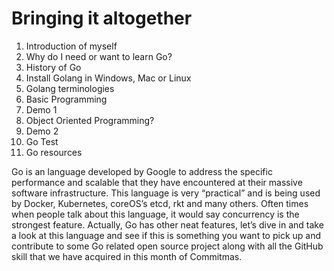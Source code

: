 # Bringing it altogether #
1.	Introduction of myself
2.	Why do I need or want to learn Go?
3.	History of Go
4.	Install Golang in Windows, Mac or Linux
5.	Golang terminologies
6.	Basic Programming
7.	Demo 1
8.	Object Oriented Programming?
9.	Demo 2
10.	Go Test
11.	Go resources

Go is an language developed by Google to address the specific performance and scalable that they have encountered at their massive software infrastructure.  This language is very “practical” and is being used by Docker, Kubernetes, coreOS’s etcd, rkt and many others.  Often times when people talk about this language, it would say concurrency is the strongest feature.  Actually, Go has other neat features, let’s dive in and take a look at this language and see if this is something you want to pick up and contribute to some Go related open source project along with all the GitHub skill that we have acquired in this month of Commitmas.
